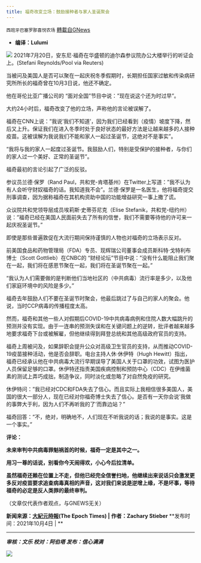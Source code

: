 ```yaml
---
title: 福奇改变立场：鼓励接种者与家人圣诞聚会
---
```

`西班牙巴塞罗那喜悦农场` [轉載自GNews](https://gnews.org/zh-hans/1576611/)

- **编译：Lulumi**


![](https://assets.gnews.org/wp-content/uploads/2021/10/tempsnip252.png)
2021年7月20日，安东尼·福奇在华盛顿的迪尔森参议院办公大楼举行的听证会上。(Stefani Reynolds/Pool via Reuters)

当被问及美国人是否可以聚在一起庆祝冬季假期时，长期担任国家过敏和传染病研究所所长的福奇曾在10月3日说，他还不确定。

他在哥伦比亚广播公司的 “面对全国”节目中说：”现在说这个还为时过早”。

大约24小时后，福奇改变了他的立场，声称他的言论被误解了。

福奇在CNN上说：”我说’我们不知道’，因为我们已经看到（疫情）坡度下降，然后又上升。保证我们在进入冬季时处于良好状态的最好方法是让越来越多的人接种疫苗。这被误解为我说我们不能和家人一起过圣诞节，这绝对不是事实”。

“我将与我的家人一起度过圣诞节。我鼓励人们，特别是受保护的接种者，与你们的家人过一个美好、正常的圣诞节”。

福奇最初的言论引起了广泛的反驳。

参议员兰德·保罗（Rand Paul，共和党-肯塔基州）在Twitter上写道：”我不认为有人会听守财奴福奇的话。我知道我不会”。兰德·保罗是一名医生，他将福奇提交刑事调查，因为据称福奇在其机构资助中国的功能增益研究一事上撒了谎。

众议院共和党领导层成员埃莉斯·史蒂芬尼克（Elise Stefanik，共和党-纽约州）说：”福奇已经在美国人民面前失去了所有的信誉，我们不需要等待他的许可来一起庆祝圣诞节。”

即使是那些普遍敦促在大流行期间保持谨慎的人物也对福奇的立场表示反对。

前美国食品和药物管理局（FDA）专员、现辉瑞公司董事会成员斯科特·戈特利布博士（Scott Gottlieb）在CNBC的 “财经论坛”节目中说：”没有什么能阻止我们聚在一起，我们将在感恩节聚在一起，我们将在圣诞节聚在一起。”

“我认为人们需要做的是判断他们当地社区的（中共病毒）流行率是多少，以及他们家庭环境中的风险是多少。”

福奇去年鼓励人们不要在圣诞节时聚会，他最后跳过了与自己的家人的聚会。他说，当时CCP病毒的传播程度太高。

然而，福奇和其他一些人对假期后COVID-19中共病毒病例和住院人数大幅跳升的预测并没有实现。由于一连串的预测失误和在关键问题上的逆转，批评者越来越多地要求福奇下台或被解雇，但他继续得到拜登总统和其他高级政府官员的支持。

福奇上周被问及，如果辞职会提升公众对高级卫生官员的支持，从而推动COVID-19疫苗接种活动，他是否会辞职。电台主持人休·休伊特（Hugh Hewitt）指出，福奇已经承认他在中共病毒大流行早期误导了美国人关于口罩的功效，试图为医护人员保留足够的口罩。休伊特还指责美国疾病控制和预防中心（CDC）在伊维菌素的测试上弄巧成拙，制造争议，同时淡化或忽略了对自然免疫的研究。

休伊特问：”我已经对CDC和FDA失去了信心。而且实际上我相信很多美国人，美国的很大一部分人，现在已经对你福奇博士失去了信心。是否有一天你会说’我做的事弊大于利，因为人们不再听我的了’而靠边站？”

福奇回答：”不，绝对，明确地不，人们现在不听我说的话；我说的是事实。这是一个事实。”

**评论：**

**未来审判中共病毒罪魁祸首的时候，福奇一定是其中之一。**

**用习一尊的话说，别看你今天闹得欢，小心今后拉清单。**

**虽然福奇还赖在位置上不走，但他已经完全信誉扫地，他继续出来说话只会激发更多反对疫苗要求追查病毒真相的声音，这对我们来说是逆增上缘，不是坏事，等待福奇的必定是反人类罪的最终审判。**

（文章仅代表作者观点，与GNEWS无关）

**新闻来源：[大紀元時報](https://www.theepochtimes.com/fauci-shifts-position-on-americans-gathering-for-christmas_4030780.html?utm_source=CCPVirusNewsletter&amp;utm_medium=email&amp;utm_campaign=2021-10-05)(The Epoch Times) | 作者：Zachary Stieber** **发布时间：2021年10月4日 | **

* * *

***审核：文乐
校对：阿伯塔
发布：信心满满***

![](https://assets.gnews.org/wp-content/uploads/2021/10/tempsnip190.png)
